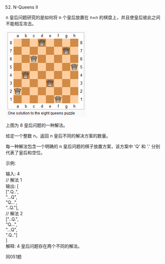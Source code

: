 052. N-Queens II

n 皇后问题研究的是如何将 n 个皇后放置在 n×n 的棋盘上，并且使皇后彼此之间不能相互攻击。

![alt 属性文本](./8-queens.png)

上图为 8 皇后问题的一种解法。

给定一个整数 n，返回 n 皇后不同的解决方案的数量。

每一种解法包含一个明确的 n 皇后问题的棋子放置方案，该方案中 'Q' 和 '.' 分别代表了皇后和空位。

示例:

输入: 4  
// 解法 1   
输出: [  
 [".Q..",  
  "...Q",  
  "Q...",  
  "..Q."],  
  // 解法 2  
 ["..Q.",  
  "Q...",  
  "...Q",  
  ".Q.."]  
]  
解释: 4 皇后问题存在两个不同的解法。


同051题

